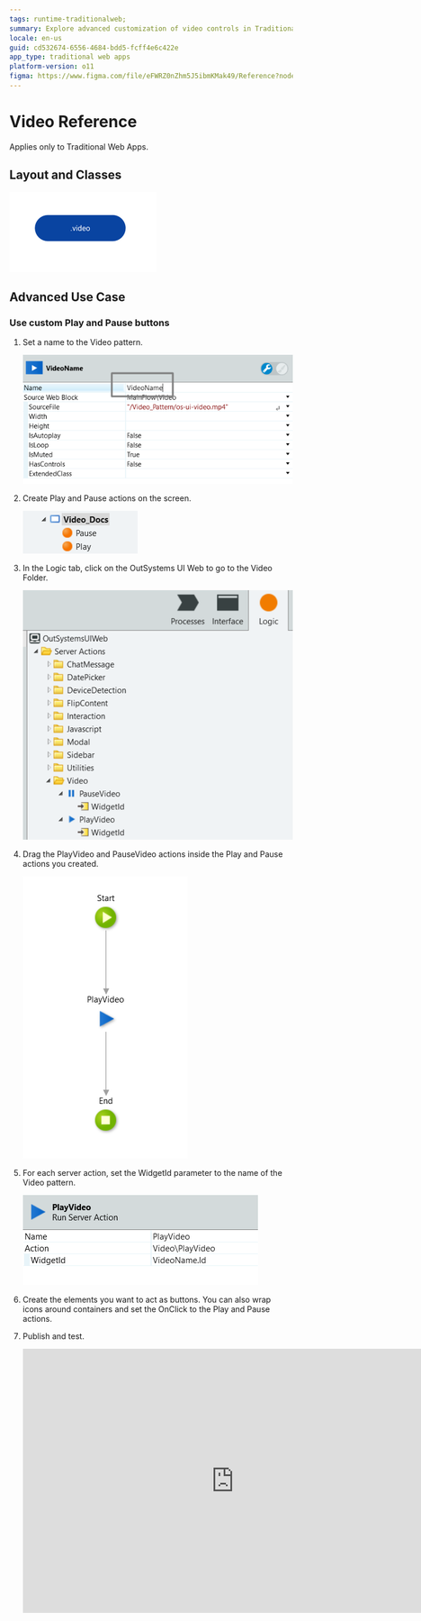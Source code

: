 ```yaml
---
tags: runtime-traditionalweb; 
summary: Explore advanced customization of video controls in Traditional Web Apps using OutSystems 11 (O11).
locale: en-us
guid: cd532674-6556-4684-bdd5-fcff4e6c422e
app_type: traditional web apps
platform-version: o11
figma: https://www.figma.com/file/eFWRZ0nZhm5J5ibmKMak49/Reference?node-id=615:625
---
```


# Video Reference

<div class="info" markdown="1">

Applies only to Traditional Web Apps.

</div>

## Layout and Classes

![Screenshot showing the layout and classes of the Video UI Pattern in a Traditional Web App](images/video-image-1.png "Video UI Pattern Layout")

## Advanced Use Case

### Use custom Play and Pause buttons

1. Set a name to the Video pattern.

    ![Image illustrating how to set a name to the Video pattern in the application](images/video-image-4.png "Setting Name to Video Pattern")

1. Create Play and Pause actions on the screen.

    ![Image depicting the creation of Play and Pause actions on the screen for the Video pattern](images/video-image-5.png "Creating Play and Pause Actions")

1. In the Logic tab, click on the OutSystems UI Web to go to the Video Folder.

    ![Image showing how to access the Video Folder in the Logic tab of OutSystems UI Web](images/video-image-6.png "Accessing Video Folder in Logic Tab")

1. Drag the PlayVideo and PauseVideo actions inside the Play and Pause actions you created.

    ![Image demonstrating how to drag the PlayVideo and PauseVideo actions into the created Play and Pause actions](images/video-image-7.png "Dragging Play and Pause Actions")

1. For each server action, set the WidgetId parameter to the name of the Video pattern.

    ![Image showing the process of setting the WidgetId parameter to the Video pattern's name for server actions](images/video-image-8.png "Setting WidgetId Parameter")

1. Create the elements you want to act as buttons. You can also wrap icons around containers and set the OnClick to the Play and Pause actions.

1. Publish and test.

    <iframe src="https://player.vimeo.com/video/1002739137" width="750" height="469" frameborder="0" allow="autoplay; fullscreen" allowfullscreen="">Video demonstrating the interaction with custom Play and Pause buttons in the Video UI Pattern.</iframe>
